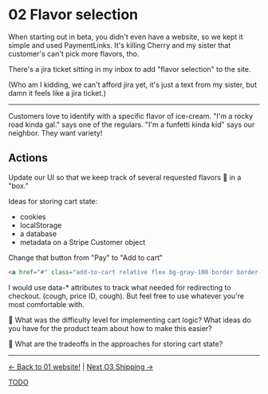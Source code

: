 # 02 Flavor selection

When starting out in beta, you didn't even have a website, so we kept it simple
and used PaymentLinks. It's killing Cherry and my sister that customer's can't
pick more flavors, tho.

There's a jira ticket sitting in my inbox to add "flavor selection" to the site.

(Who am I kidding, we can't afford jira yet, it's just a text from my
sister, but damn it feels like a jira ticket.)

---

Customers love to identify with a specific flavor of ice-cream. "I'm a rocky
road kinda gal." says one of the regulars. "I'm a funfetti kinda kid" says our
neighbor. They want variety!


## Actions

Update our UI so that we keep track of several requested flavors 🍨 in a "box."

Ideas for storing cart state:

* cookies
* localStorage
* a database
* metadata on a Stripe Customer object

Change that button from "Pay" to "Add to cart"

```html
<a href="#" class="add-to-cart relative flex bg-gray-100 border border-transparent rounded-md py-2 px-8 items-center justify-center text-sm font-medium text-gray-900 hover:bg-gray-200">Add to cart</a>
```

I would use data-* attributes to track what needed for redirecting to checkout.
(cough, price ID, cough). But feel free to use whatever you're most comfortable
with.


🧠 What was the difficulty level for implementing cart logic? What ideas do you
have for the product team about how to make this easier?

🧠 What are the tradeoffs in the approaches for storing cart state?

---

[<- Back to 01 website!](./01-website.md)
|
[Next O3 Shipping ->](./03-shipping.md)

[TODO](../TODO.md)
